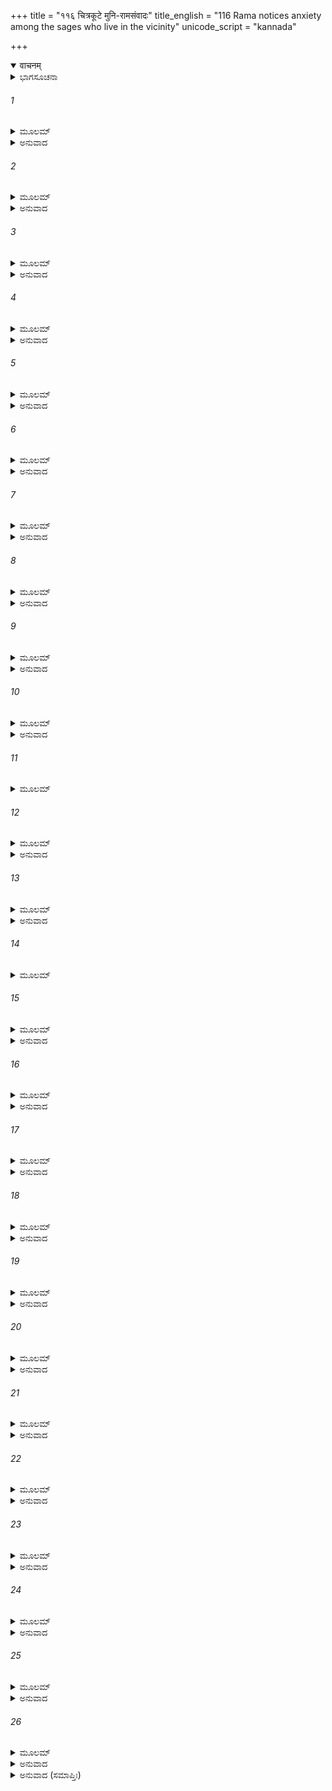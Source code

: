 +++
title = "११६ चित्रकूटे मुनि-रामसंवादः"
title_english = "116 Rama notices anxiety among the sages who live in the vicinity"
unicode_script = "kannada"

+++
<details open><summary>वाचनम्</summary>

<div class="audioEmbed"  caption="श्रीराम-हरिसीताराममूर्ति-घनपाठिभ्यां वचनम्" src="https://archive.org/download/Ramayana-recitation-Sriram-harisItArAmamUrti-Ghanapaati-v2/Kanda_2/Kanda_2_AYK-116-Chitrakoote_Rushi_Rama_Samvadaha_.mp3"></div>
</details>



<details><summary>ಭಾಗಸೂಚನಾ</summary>

ವೃದ್ಧ ಕುಲಪತಿಯ ಸಂಗಡ ಅನೇಕ ಋಷಿಗಳು ಚಿತ್ರಕೂಟವನ್ನು ಬಿಟ್ಟು ಹೊರಟುಹೋದುದು
</details>

###### 1


<details><summary>ಮೂಲಮ್</summary>

ಪ್ರತಿಯಾತೇ ತು ಭರತೇ ವಸನ್ರಾಮಸ್ತದಾವನೇ ।  
ಲಕ್ಷಯಾಮಾಸ ಸೋದ್ವೇಗಮಥೌತ್ಸುಕ್ಯಂ ತಪಸ್ವಿನಾಮ್ ॥
</details>

<details><summary>ಅನುವಾದ</summary>

ಭರತನು ಮರಳಿ ಹೋದ ಬಳಿಕ ಶ್ರೀರಾಮಚಂದ್ರನು ವನದಲ್ಲಿ ವಾಸಿಸತೊಡಗಿದಾಗ ಅಲ್ಲಿಯ ತಪಸ್ವಿಗಳು ಉದ್ವಿಗ್ನರಾಗಿ ಅಲ್ಲಿಂದ ಬೇರೆ ಕಡೆಗೆ ಹೋಗಲು ಉತ್ಸುಕರಾಗಿರುವುದನ್ನು ಅವನು ನೋಡಿದನು.॥1॥
</details>

###### 2


<details><summary>ಮೂಲಮ್</summary>

ಯೇ ತತ್ರ ಚಿತ್ರಕೂಟಸ್ಯ ಪುರಸ್ತಾತ್ತಾಪಸಾಶ್ರಮೇ ।  
ರಾಮಮಾಶ್ರಿತ್ಯ ನಿರತಾಸ್ತಾನಲಕ್ಷಯದುತ್ಸುಕಾನ್ ॥
</details>

<details><summary>ಅನುವಾದ</summary>

ಮೊದಲು ಚಿತ್ರಕೂಟದ ಆ ಆಶ್ರಮದಲ್ಲಿ ತಪಸ್ವೀ ಶ್ರೀರಾಮನನ್ನು ಆಶ್ರಯಿಸಿ ಸದಾ ಆನಂದಮಗ್ನರಾಗಿದ್ದವರು ಉದ್ವಿಗ್ನರಾಗಿರುವುದನ್ನು ಶ್ರೀರಾಮನು ಗಮನಿಸಿದನು.॥2॥
</details>

###### 3


<details><summary>ಮೂಲಮ್</summary>

ನಯನೈರ್ಭ್ರುಕುಟೀಭಿಶ್ಚ ರಾಮಂ ನಿರ್ದಿಶ್ಯ ಶಂಕಿತಾಃ ।  
ಅನ್ಯೋನ್ಯಮುಪಜಲ್ಪಂತಃ ಶಚೈಶ್ಚಕ್ರುರ್ಮಿಥಃ ಕಥಾಃ ॥
</details>

<details><summary>ಅನುವಾದ</summary>

ಕಣ್ಸನ್ನೆಯಿಂದ ರಾಮನ ಕುರಿತು ಸಂಕೇತ ಮಾಡುತ್ತಾ ಮನಸ್ಸಿನಲ್ಲೇ ಶಂಕಿತರಾಗಿ ಪರಸ್ಪರ ಸಲಹೆ ಪಡೆಯುತ್ತಾ ಆ ತಪಸ್ವೀ ಮುನಿಗಳು ಮೆಲ್ಲಗೆ ಪಿಸುಗುಟ್ಟುತ್ತಿದ್ದರು.॥3॥
</details>

###### 4


<details><summary>ಮೂಲಮ್</summary>

ತೇಷಾಮೌತ್ಸುಕ್ಯಮಾಲಕ್ಷ್ಯ ರಾಮಸ್ತ್ವಾತ್ಮನಿ ಶಂಕಿತಃ ।  
ಕೃತಾಂಜಲಿರುವಾಚೇದಮೃಷಿಂ ಕುಲಪತಿಂ ತತಃ ॥
</details>

<details><summary>ಅನುವಾದ</summary>

ಉತ್ಕಂಠಿತರಾದ ಅವರನ್ನು ನೋಡಿ ಶ್ರೀರಾಮನ ಮನಸ್ಸಿನಲ್ಲಿ ನನ್ನಿಂದ ಯಾವುದಾದರೂ ಅಪರಾಧ ಸಂಭವಿಸಲಿಲ್ಲವಲ್ಲ ಎಂಬ ಶಂಕೆ ಉಂಟಾಯಿತು. ಆಗ ಅವನು ಕೈಮುಗಿದು ಕುಲಪತಿ ಮಹರ್ಷಿಯ ಬಳಿ ಹೀಗೆ ಹೇಳಿದನು.॥4॥
</details>

###### 5


<details><summary>ಮೂಲಮ್</summary>

ನ ಕಚ್ನಿದ್ಭಗವನ್ ಕಿಂಚಿತ್ ಪೂರ್ವವೃತ್ತಮಿದಂ ಮಯಿ ।  
ದೃಶ್ಯತೇ ವಿಕೃತಂ ಯೇನ ವಿಕ್ರಿಯಂತೇ ತಪಸ್ವಿನಃ ॥
</details>

<details><summary>ಅನುವಾದ</summary>

ಪೂಜ್ಯರೇ! ನನ್ನ ಪೂರ್ವಜರಲ್ಲಿದ್ದ ಯಾವುದಾದರೂ ಸದ್ಗುಣಗಳು ನನ್ನಲ್ಲಿ ಕಾಣುತ್ತಿಲ್ಲವೇ? ಅಥವಾ ನನ್ನಲ್ಲಿ ಯಾವುದಾದರೂ ವಿಕೃತಭಾವ ಕಂಡು ಬಂತೆ? ಇಲ್ಲಿಯ ತಪಸ್ವೀ ಮುನಿಗಳು ವಿಕಾರವನ್ನು ಏಕೆ ಹೊಂದಿರುವರು.॥5॥
</details>

###### 6


<details><summary>ಮೂಲಮ್</summary>

ಪ್ರಮಾದಾಚ್ಚರಿತಂ ಕಿಂಚಿತ್ ಕಚ್ಚಿನ್ನಾವರಜಸ್ಯ ಮೇ ।  
ಲಕ್ಷ್ಮಣಸ್ಯರ್ಷಿಭಿರ್ದೃಷ್ಟಂ ನಾನುರೂಪಂ ಮಹಾತ್ಮನಃ ॥
</details>

<details><summary>ಅನುವಾದ</summary>

ನನ್ನ ತಮ್ಮನಾದ ಮಹಾತ್ಮಾ ಲಕ್ಷ್ಮಣನ ಪ್ರಮಾದವಶ ಅವನಿಗೆ ಯೋಗ್ಯವಲ್ಲದ ಯಾವುದಾದರೂ ಅನಾಚಾರವನ್ನು ಋಷಿಗಳು ನೋಡಿರುವರೇ.॥6॥
</details>

###### 7


<details><summary>ಮೂಲಮ್</summary>

ಕಚ್ಚಿಚ್ಛುಶ್ರೂಷಮಾಣಾ ವಃಶುಶ್ರೂಷಣಪರಾ ಮಯಿ ।  
ಪ್ರಮದಾಭ್ಯುಚಿತಾಂ ವೃತ್ತಿಂ ಸೀತಾ ಯುಕ್ತಾಂ ನ ವರ್ತತೇ ॥
</details>

<details><summary>ಅನುವಾದ</summary>

ಅಥವಾ ಅರ್ಘ್ಯ-ಪಾದ್ಯಾದಿಗಳಿಂದ ಸದಾ ನಿಮ್ಮ ಸೇವೆ ಮಾಡುತ್ತಿರುವ ಸೀತೆಯು ಈಗ ನನ್ನ ಸೇವೆಯಲ್ಲಿ ತೊಡಗಿರುವ ಕಾರಣ ಓರ್ವ ಗೃಹಸ್ಥ ಗೃಹಿಣಿ ನಾರಿಗೆ ಅನುರೂಪವಾಗಿ ಋಷಿಗಳ ಸೇವೆ ಸರಿಯಾಗಿ ಮಾಡಲಿಲ್ಲವೇ.॥7॥
</details>

###### 8


<details><summary>ಮೂಲಮ್</summary>

ಅಥರ್ಷಿರ್ಜರಯಾ ವೃದ್ಧಸ್ತಪಸಾ ಚ ಜರಾಂ ಗತಃ ।  
ವೇಪಮಾನ ಇವೋವಾಚ ರಾಮಂಭೂತದಯಾಪರಮ್ ॥
</details>

<details><summary>ಅನುವಾದ</summary>

ಶ್ರೀರಾಮನು ಹೀಗೆ ಕೇಳಿದಾಗ ವಯೋವೃದ್ಧರೂ, ತಪೋವೃದ್ಧರೂ ಆದ ಓರ್ವಮಹರ್ಷಿಯು ನಡುಗುತ್ತಾ ಸಮಸ್ತ ಪ್ರಾಣಿಗಳ ಮೇಲೆ ದಯೆ ಮಾಡುವ ಶ್ರೀರಾಮನಲ್ಲಿ ಹೇಳಿದನು.॥8॥
</details>

###### 9


<details><summary>ಮೂಲಮ್</summary>

ಕುತಃ ಕಲ್ಯಾಣಸತ್ತ್ವಾಯಾಃ ಕಲ್ಯಾಣಾಭಿರತೆಃ ಸದಾ ।  
ಚಲನಂ ತಾತ ವೈದೇಹ್ಯಾಸ್ತಪಸ್ವಿಷು ವಿಶೇಷತಃ ॥
</details>

<details><summary>ಅನುವಾದ</summary>

ಅಯ್ಯಾ! ಸ್ವಭಾವದಿಂದಲೇ ಕಲ್ಯಾಣಮಯಿಯೂ, ಸದಾ ಎಲ್ಲರ ಕಲ್ಯಾಣದಲ್ಲೇ ರತಳೂ ಆದ ವಿದೇಹನಂದಿನೀ ಸೀತೆಯು ವಿಶೇಷವಾಗಿ ತಪಸ್ವಿಗಳ ಕುರಿತು ವರ್ತಿಸುವಾಗ ತನ್ನ ಕಲ್ಯಾಣಮಯ ಸ್ವಭಾವದಿಂದ ವಿಚಲಿತಳಾಗುವುದು ಹೇಗೆ ಸಂಭವಿಸಬಹುದು.॥9॥
</details>

###### 10


<details><summary>ಮೂಲಮ್</summary>

ತ್ವನ್ನಿಮಿತ್ತಮಿದಂ ತಾವತ್ತಾಪಸಾನ್ ಪ್ರತಿ ವರ್ತತೇ ।  
ರಕ್ಷೋಭ್ಯಸ್ತೇನ ಸಂವಿಗ್ನಾಃ ಕಥಯಂತಿ ಮಿಥಃ ಕಥಾಃ ॥
</details>

<details><summary>ಅನುವಾದ</summary>

ನಿನ್ನಿಂದಲೇ ತಾಪಸಿಗಳ ಮೇಲೆ ರಾಕ್ಷಸರ ಕಡೆಯಿಂದ ಭಯವು ಉಪಸ್ಥಿತವಾಗುವುದಿದೆ, ಇದರಿಂದ ಉದ್ವಿಗ್ನರಾದ ಋಷಿಗಳು ಪರಸ್ಪರ ಏನೋ ಮಾತನಾಡಿಕೊಳ್ಳುತ್ತಿದ್ದಾರೆ.॥10॥
</details>

###### 11


<details><summary>ಮೂಲಮ್</summary>

ರಾವಣಾವರಜಃ ಕಶ್ಚಿತ್ಖರೋ ನಾಮೇಹ ರಾಕ್ಷಸಃ ।  
ಉತ್ಪಾಟ್ಯ ತಾಪಸಾನ್ಸರ್ವಾನ್ ಜನಸ್ಥಾನನಿವಾಸಿನಃ ॥
</details>

###### 12


<details><summary>ಮೂಲಮ್</summary>

ಧೃಷ್ಟಶ್ಚ ಜಿತಕಾಶೀ ಚ ನೃಶಂಸಃ ಪುರುಷಾದಕಃ ।  
ಅವಲಿಪ್ತಶ್ಚ ಪಾಪಶ್ಚ ತ್ವಾಂ ಚ ತಾತ ನ ಮೃಷ್ಯತೇ ॥
</details>

<details><summary>ಅನುವಾದ</summary>

ಅಯ್ಯಾ! ಈ ಅರಣ್ಯದಲ್ಲಿ ರಾವಣನ ತಮ್ಮ ಖರನೆಂಬ ರಾಕ್ಷಸ ಇದ್ದಾನೆ, ಅವನು ಜನಸ್ಥಾನದಲ್ಲಿ ಇರುವ ಸಮಸ್ತ ತಾಪಸರನ್ನೂ ಕಿತ್ತು ಎಸೆದಿರುವನು. ಅವನು ಬಹಳ ದುರುಳನೂ, ವಿಜಯೋನ್ಮತ್ತನೂ, ಕ್ರೂರಿಯೂ, ನರಭಕ್ಷಕನೂ, ಉದ್ಧಟನೂ ಆಗಿದ್ದಾನೆ. ಅವನು ನಿನ್ನ ಪರಾಕ್ರಮವನ್ನು ಸಹಿಸಲಾರನು.॥11-12॥
</details>

###### 13


<details><summary>ಮೂಲಮ್</summary>

ತ್ವಂ ಯದಾಪ್ರಭೃತಿ ಹ್ಯಸ್ಮಿನ್ನಾಶ್ರಮೇ ತಾತ ವರ್ತಸೇ ।  
ತದಾಪ್ರಭೃತಿ ರಕ್ಷಾಂಸಿ ವಿಪ್ರಕುರ್ವಂತಿ ತಾಪಸಾನ್ ॥
</details>

<details><summary>ಅನುವಾದ</summary>

ಅಯ್ಯಾ! ನೀನು ಈ ಆಶ್ರಮದಲ್ಲಿ ಇರತೊಡಗಿದಂದಿನಿಂದ ಎಲ್ಲ ರಾಕ್ಷಸರು ತಪಸ್ವಿಗಳನ್ನು ವಿಶೇಷವಾಗಿ ಸತಾಯಿಸುತ್ತಿದ್ದಾರೆ.॥13॥
</details>

###### 14


<details><summary>ಮೂಲಮ್</summary>

ದರ್ಶಯಂತಿ ಹಿ ಬೀಭಿತ್ಸೈಃ ಕ್ರೂರೈರ್ಭೀಷಣಕೈರಪಿ ।  
ನಾನಾರೂಪೈರ್ವಿರೂಪೈಶ್ಚ ರೂಪೈರಸುಖದರ್ಶನೈಃ ॥
</details>

###### 15


<details><summary>ಮೂಲಮ್</summary>

ಅಪ್ರಶಸ್ತೈರಶುಚಿಭಿಃ ಸಂಪ್ರಯುಜ್ಯ ಚ ತಾಪಸಾನ್ ।  
ಪ್ರತಿಘ್ನಂತ್ಯಪರಾನ್ ಕ್ಷಿಪ್ರಮನಾರ್ಯಾಃ ಪುರತಃ ಸ್ಥಿತಾನ್ ॥
</details>

<details><summary>ಅನುವಾದ</summary>

ಆ ಅನಾರ್ಯ ರಾಕ್ಷಸರು ಬೀಭತ್ಸರೂ, ಕ್ರೂರರೂ, ಭೀಷಣರೂ, ನಾನಾ ಪ್ರಕಾರದ ವಿಕೃತ ಹಾಗೂ ನೋಡಲು ದುಃಖದಾಯಕ ರೂಪಗಳನ್ನು ಧರಿಸಿ ಮುಂದಕ್ಕೆ ಬರುತ್ತಾರೆ ಮತ್ತು ಪಾಪಜನಕ ಅಪವಿತ್ರ ಪದಾರ್ಥಗಳಿಂದ ತಪಸ್ವಿಗಳನ್ನು ಸ್ಪರ್ಶಿಸುತ್ತಾ, ತಮ್ಮ ಎದುರಿಗೆ ನಿಂತಿರುವ ಬೇರೆ ಋಷಿಗಳನ್ನು ಪೀಡಿಸುತ್ತಾ ಇರುತ್ತಾರೆ.॥14-15॥
</details>

###### 16


<details><summary>ಮೂಲಮ್</summary>

ತೇಷು ತೇಷ್ವಾಶ್ರಮಸ್ಥಾನೇಷ್ವಬುದ್ಧಮವಲೀಯ ಚ ।  
ರಮಂತೇ ತಾಪಸಾಂಸ್ತತ್ರ ನಾಶಯಂತೋಽಲ್ಪಚೇತಸಃ ॥
</details>

<details><summary>ಅನುವಾದ</summary>

ಅವರು ಆಯಾಯ ಆಶ್ರಮಗಳಲ್ಲಿ ಅಡಗಿಕೊಂಡಿದ್ದು, ಅಲ್ಪಜ್ಞ ಅಥವಾ ಅಜಾಗರೂಕರಾದ ತಪಸ್ವಿಗಳನ್ನು ನಾಶಮಾಡುತ್ತಾ ಅಲ್ಲಿ ಆನಂದದಿಂದ ತಿರುಗಾಡುತ್ತಾ ಇರುತ್ತಾರೆ.॥16॥
</details>

###### 17


<details><summary>ಮೂಲಮ್</summary>

ಅವಕ್ಷಿಪಂತಿ ಸ್ರುಗ್ಭಾಂಡಾನಗ್ನೀನ್ ಸಿಂಚಂತಿ ವಾರಿಣಾ ।  
ಕಲಶಾಂಶ್ಚ ಪ್ರವರ್ದಂತಿ ಹವನೇ ಸಮುಪಸ್ಥಿತೇ ॥
</details>

<details><summary>ಅನುವಾದ</summary>

ಯಜ್ಞಕರ್ಮವನ್ನು ಪ್ರಾರಂಭಿಸಿದಾಗ ಸ್ರುಕ್-ಸ್ರುವೆ ಮೊದಲಾದ ಯಜ್ಞ ಸಾಮಗ್ರಿಗಳನ್ನು ಕಿತ್ತೆಸೆದುಬಿಡುವರು. ಉರಿಯುವ ಅಗ್ನಿಯಲ್ಲಿ ನೀರೆರೆದು, ಕಲಶವನ್ನು ಒಡೆದುಹಾಕುತ್ತಾರೆ.॥17॥
</details>

###### 18


<details><summary>ಮೂಲಮ್</summary>

ತೈರ್ದುರಾತ್ಮಭಿರಾವಿಷ್ಟಾನಾಶ್ರಮಾನ್ ಪ್ರಜಿಹಾಸವಃ ।  
ಗಮನಾಯಾನ್ಯದೇಶಸ್ಯ ಚೋದಯಂತ್ಯಋಷಯೋಽದ್ಯ ಮಾಮ್ ॥
</details>

<details><summary>ಅನುವಾದ</summary>

ಆ ದುರಾತ್ಮಾ ರಾಕ್ಷಸರಿಂದ ಸಮಾವೃತವಾದ ಆಶ್ರಮಗಳನ್ನು ತ್ಯಜಿಸುವ ಇಚ್ಛೆಯುಳ್ಳ ಈ ಋಷಿಗಳು ಇಲ್ಲಿಂದ ಬೇರೆಡೆಗೆ ಹೊರಟುಹೋಗಲು ನನ್ನನ್ನು ಪ್ರೇರೇಪಿಸುತ್ತಿದ್ದಾರೆ.॥18॥
</details>

###### 19


<details><summary>ಮೂಲಮ್</summary>

ತತ್ಪುರಾ ರಾಮ ಶಾರೀರೀಮುಪಹಿಂಸಾಂ ತಪಸ್ವಿಷು ।  
ದರ್ಶಯಂತಿ ಹಿ ದುಷ್ಟಾಸ್ತೇ ತ್ಯಕ್ಷ್ಯಾಮ ಇಮಮಾಶ್ರಮಮ್ ॥
</details>

<details><summary>ಅನುವಾದ</summary>

ಶ್ರೀರಾಮಾ! ಆ ದುಷ್ಟ ರಾಕ್ಷಸರು ತಪಸ್ವಿಗಳಿಗೆ ಶಾರೀರಿಕ ಹಿಂಸೆ ಮಾಡುವ ಮೊದಲೇ ನಾವು ಈ ಆಶ್ರಮವನ್ನು ಬಿಟ್ಟುಹೋಗಲು ಹೇಳುತ್ತಿದ್ದಾರೆ.॥19॥
</details>

###### 20


<details><summary>ಮೂಲಮ್</summary>

ಬಹುಮೂಲಲಂ ಚಿತ್ರಮವಿದೂರಾದಿಶೋ ವನಮ್ ।  
ಅಶ್ವಸ್ಯಾಶ್ರಮಮೇವಾಹಂ ಶ್ರಯಿಷ್ಯೇ ಸಗಣಃ ಪುನಃ ॥
</details>

<details><summary>ಅನುವಾದ</summary>

ಇಲ್ಲಿಂದ ಸ್ವಲ್ಪ ದೂರದಲ್ಲೇ ಒಂದು ವಿಚಿತ್ರವನವಿದೆ, ಅಲ್ಲಿ ಫಲ-ಮೂಲಗಳು ಧಾರಾಳವಾಗಿವೆ. ಅಲ್ಲೇ ಅಶ್ವಮುನಿಯ ಆಶ್ರಮವಿದೆ, ಆದ್ದರಿಂದ ಋಷಿಗಳ ಸಮೂಹದೊಂದಿಗೆ ನಾವು ಪುನಃ ಅದೇ ಆಶ್ರಮವನ್ನು ಆಶ್ರಯಿಸುವೆವು.॥20॥
</details>

###### 21


<details><summary>ಮೂಲಮ್</summary>

ಖರಸ್ತ್ವಯ್ಯಪಿ ಚಾಯುಕ್ತಂ ಪುರಾ ರಾಮಪ್ರವರ್ತತೇ ।  
ಸಹಾಸ್ಮಾಭಿರಿತೋ ಗಚ್ಛ ಯದಿ ಬುದ್ಧಿಃ ಪ್ರವರ್ತತೇ ॥
</details>

<details><summary>ಅನುವಾದ</summary>

ಶ್ರೀರಾಮ! ಖರನು ನಿನ್ನ ಕುರಿತೂ ಏನಾದರೂ ಅನುಚಿತ ವರ್ತಿಸುವ ಮೊದಲೇ ನಿನ್ನ ವಿಚಾರವಿದ್ದರೆ ನಮ್ಮೊಂದಿಗೆ ನೀನೂ ಹೊರಡು.॥21॥
</details>

###### 22


<details><summary>ಮೂಲಮ್</summary>

ಸಕಲತ್ರಸ್ಯ ಸಂದೇಹೋ ನಿತ್ಯಂ ಯತ್ತಸ್ಯ ರಾಘವ ।  
ಸಮರ್ಥಸ್ಯಾಪಿ ಹಿ ಸತೋ ವಾಸೋ ದುಃಖಮಿಹಾದ್ಯ ತೇ ॥
</details>

<details><summary>ಅನುವಾದ</summary>

ರಘುನಂದನ! ನೀನು ಸದಾ ಎಚ್ಚರವಾಗಿರುವವನೂ, ರಾಕ್ಷಸರನ್ನು ದಮನ ಮಾಡಲು ಸಮರ್ಥನಾಗಿದ್ದರೂ, ಪತ್ನಿಯೊಂದಿಗೆ ಈಗ ಈ ಆಶ್ರಮದಲ್ಲಿ ನೀನು ಇರುವುದು ಸಂದೇಹಾಸ್ಪದ ಹಾಗೂ ದುಃಖದಾಯಕವಾಗಿದೆ.॥22॥
</details>

###### 23


<details><summary>ಮೂಲಮ್</summary>

ಇತ್ಯುಕ್ತವಂತಂ ರಾಮಸ್ತಂ ರಾಜಪುತ್ರಸ್ತಪಸ್ವಿನಮ್ ।  
ನ ಶಶಾಕೋತ್ತರೈರ್ವಾಕ್ಯೈರವಬದ್ಧುಂ ಸಮುತ್ಸುಕಮ್ ॥
</details>

<details><summary>ಅನುವಾದ</summary>

ಹೀಗೆ ಹೇಳಿ ಬೇರೆಡೆಗೆ ಹೋಗಲು ಉತ್ಕಂಠಿತರಾದ ಆ ತಪಸ್ವೀ ಮುನಿಗೆ ಶ್ರೀರಾಮನು ಸಾಂತ್ವನವನ್ನು ಹೇಳಿದರೂ ಅವರನ್ನು ಅಲ್ಲೇ ಇರಿಸಿಕೊಳ್ಳಲಾಗಲಿಲ್ಲ.॥23॥
</details>

###### 24


<details><summary>ಮೂಲಮ್</summary>

ಅಭಿನಂದ್ಯ ಸಮಾಪೃಚ್ಛ್ಯ ಸಮಾಧಾಯ ಚ ರಾಘವಮ್ ।  
ಸ ಜಗಾಮಾಶ್ರಮಂ ತ್ಯಕ್ತ್ವಾ ಕುಲೈಃ ಕುಲಪತಿಃ ಸಹ ॥
</details>

<details><summary>ಅನುವಾದ</summary>

ಅನಂತರ ಆ ಕುಲಪತಿ ಮಹರ್ಷಿಗಳು ಶ್ರೀರಾಮಚಂದ್ರನನ್ನು ಅಭಿನಂದಿಸಿ, ಅವನಿಂದ ಬೀಳ್ಕೊಂಡು, ಅವನಿಗೆ ಸಾಂತ್ವನ ಹೇಳಿ, ಆ ಆಶ್ರಮವನ್ನು ಬಿಟ್ಟು ಅಲ್ಲಿಂದ ಋಷಿಗಳೊಂದಿಗೆ ಹೊರಟೇ ಬಿಟ್ಟರು.॥24॥
</details>

###### 25


<details><summary>ಮೂಲಮ್</summary>

ರಾಮಃ ಸಂಸಾಧ್ಯ ಋಷಿಗಣಮನುಗಮನಾದ್  
ದೇಶಾತ್ತಸ್ಮಾತ್ಕುಲಪತಿಮಭಿವಾದ್ಯ ಋಷಿಮ್ ।  
ಸಮ್ಯಕ್ ಪ್ರಿತೈಸ್ತೈರನುಮತ ಉಪದಿಷ್ಟಾರ್ಥಃ  
ಪುಣ್ಯಂ ವಾಸಾಯ ಸ್ವನಿಲಯಮುಪಸಂಪೇದೇ ॥
</details>

<details><summary>ಅನುವಾದ</summary>

ಅಲ್ಲಿಂದ ಹೊರಟ ಋಷಿಗಳ ಹಿಂದೆ-ಹಿಂದೆಯೇ ಹೋಗಿ ಶ್ರೀರಾಮನು ಅವರನ್ನು ಬೀಳ್ಕೊಟ್ಟು ಕುಲಪತಿ ಋಷಿಗೆ ವಂದಿಸಿ, ಪ್ರಸನ್ನರಾದ ಋಷಿಗಳಿಂದ ಅನುಮತಿ ಪಡೆದು, ಅವರು ಉಪದೇಶಿಸಿದ ಕರ್ತವ್ಯವಿಷಯಕ ಮಾತನ್ನು ಕೇಳಿ, ತನ್ನ ಪವಿತ್ರ ಆಶ್ರಮಕ್ಕೆ ಮರಳಿದನು.॥25॥
</details>

###### 26


<details><summary>ಮೂಲಮ್</summary>

ಆಶ್ರಮಮೃಷಿವಿರಹಿತಂ ಪ್ರಭುಃ  
ಕ್ಷಣಮಪಿ ನ ಜಹೌ ಸ ರಾಘವಃ ।  
ರಾಘವಂ ಹಿ ಸತತಮನುಗತಾ-  
ಸ್ತಾಪಸಾಶ್ಚಾರ್ಷಚರಿತೇ ಧೃತಗುಣಾಃ ॥
</details>

<details><summary>ಅನುವಾದ</summary>

ಆ ಋಷಿಗಳಿಂದ ರಹಿತವಾದ ಆಶ್ರಮವನ್ನು ಭಗವಾನ್ ಶ್ರೀರಾಮನು ಒಂದು ಗಳಿಗೆಯೂ ಬಿಡಲಿಲ್ಲ. ಋಷಿಗಳಂತೆ ಚರಿತ್ರವುಳ್ಳ ಶ್ರೀರಾಮಚಂದ್ರನಲ್ಲಿ ನಿಶ್ಚಯವಾಗಿ ಋಷಿಗಳನ್ನು ರಕ್ಷಿಸುವ ಶಕ್ತಿ ಇರುವುದನ್ನು ಅರಿತ ಕೆಲವು ತಪಸ್ವಿಗಳು ಸದಾ ಶ್ರೀರಾಮನನ್ನೇ ಆಶ್ರಯಿಸುತ್ತಾ ಎಲ್ಲಿಗೂ ಹೋಗದೇ ಅಲ್ಲೇ ನಿಂತುಬಿಟ್ಟರು.॥26॥
</details>

<details><summary>ಅನುವಾದ (ಸಮಾಪ್ತಿಃ)</summary>

ಶ್ರೀವಾಲ್ಮೀಕಿ ವಿರಚಿತ ಆರ್ಷರಾಮಾಯಣ ಆದಿಕಾವ್ಯದ ಅಯೋಧ್ಯಾಕಾಂಡದಲ್ಲಿ ಒಂದು ನೂರ ಹದಿನಾರನೆಯ ಸರ್ಗ ಪೂರ್ಣವಾಯಿತು ॥116॥
</details>
